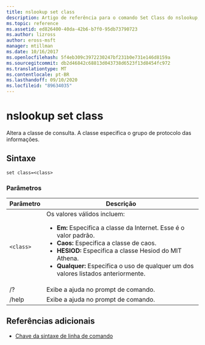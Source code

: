 ```yaml
---
title: nslookup set class
description: Artigo de referência para o comando Set Class do nslookup, que altera a classe de consulta.
ms.topic: reference
ms.assetid: ed826400-40da-42b6-b7f0-95db73790723
ms.author: lizross
author: eross-msft
manager: mtillman
ms.date: 10/16/2017
ms.openlocfilehash: 5f4eb309c3972230247bf231b0e731e146d8159a
ms.sourcegitcommit: db2d46842c68813d043738d6523f13d8454fc972
ms.translationtype: MT
ms.contentlocale: pt-BR
ms.lasthandoff: 09/10/2020
ms.locfileid: "89634035"
---
```

# <a name="nslookup-set-class"></a>nslookup set class

Altera a classe de consulta. A classe especifica o grupo de protocolo das informações.

## <a name="syntax"></a>Sintaxe

```
set class=<class>
```

### <a name="parameters"></a>Parâmetros

| Parâmetro | Descrição |
| --------- | ----------- |
| `<class>` | Os valores válidos incluem:<ul><li>**Em:** Especifica a classe da Internet. Esse é o valor padrão.</li><li>**Caos:** Especifica a classe de caos.</li><li>**HESIOD:** Especifica a classe Hesiod do MIT Athena.</li><li>**Qualquer:** Especifica o uso de qualquer um dos valores listados anteriormente.</li></ul> |
| /? | Exibe a ajuda no prompt de comando. |
| /help | Exibe a ajuda no prompt de comando. |

## <a name="additional-references"></a>Referências adicionais

- [Chave da sintaxe de linha de comando](command-line-syntax-key.md)
